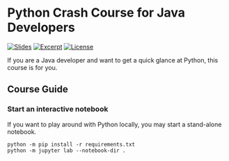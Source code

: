 # Python Crash Course for Java Developers

[![Slides](https://img.shields.io/website?label=slides&logo=github&style=flat-square&up_message=click&url=https%3A%2F%2Fblu3r4y.github.io%2Fpython-for-java-developers%2F)](https://blu3r4y.github.io/python-for-java-developers/)
[![Excerpt](https://img.shields.io/website?label=excerpt&logo=github&style=flat-square&up_message=click&url=https%3A%2F%2Fblu3r4y.github.io%2Fpython-for-java-developers%2F%3Fprint-pdf)](https://blu3r4y.github.io/python-for-java-developers/?print-pdf)
[![License](https://img.shields.io/badge/license-CC%20BY--NC--SA%204.0-yellow?style=flat-square)](http://creativecommons.org/licenses/by-nc-sa/4.0/)

If you are a Java developer and want to get a quick glance at Python, this course is for you.

## Course Guide

### Start an interactive notebook

If you want to play around with Python locally, you may start a stand-alone notebook.

    python -m pip install -r requirements.txt
    python -m jupyter lab --notebook-dir .
